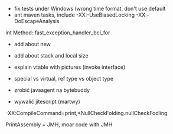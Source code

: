 + fix tests under Windows (wrong time format, don't use default
+ ant maven tasks, include
-XX:-UseBiasedLocking -XX:-DoEscapeAnalysis

int Method::fast_exception_handler_bci_for

- add about new
- add about stack and local size

- explain vtable with pictures (invoke interface)
- special vs virtual, ref type vs object type
- zrobić javaagent na bytebuddy
- wywalić jitescript (martwy)

 -XX:CompileCommand=print,*NullCheckFolding.nullCheckFodling

PrintAssembly + JMH, moar code with JMH
